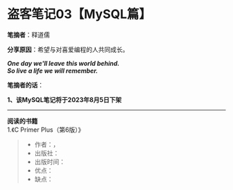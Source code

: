 # 盗客笔记03【MySQL篇】

**笔摘者**：释道儒

**分享原因**：希望与对喜爱编程的人共同成长。

___One day we'll leave this world behind.  
So live a life we will remember.___

**笔摘者的话**：

**1、该MySQL笔记将于2023年8月5日下架**





-------

**阅读的书籍**  
1.《C Primer Plus（第6版）》
> - 作者：，
> - 出版社：
> - 出版时间：
> - 优点：
> - 缺点：



